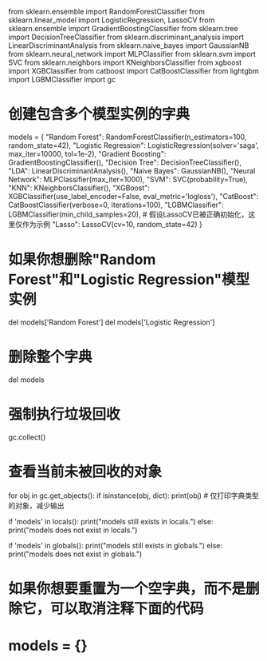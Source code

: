 from sklearn.ensemble import RandomForestClassifier
from sklearn.linear_model import LogisticRegression, LassoCV
from sklearn.ensemble import GradientBoostingClassifier
from sklearn.tree import DecisionTreeClassifier
from sklearn.discriminant_analysis import LinearDiscriminantAnalysis
from sklearn.naive_bayes import GaussianNB
from sklearn.neural_network import MLPClassifier
from sklearn.svm import SVC
from sklearn.neighbors import KNeighborsClassifier
from xgboost import XGBClassifier
from catboost import CatBoostClassifier
from lightgbm import LGBMClassifier
import gc

# 创建包含多个模型实例的字典
models = {
    "Random Forest": RandomForestClassifier(n_estimators=100, random_state=42),
    "Logistic Regression": LogisticRegression(solver='saga', max_iter=10000, tol=1e-2),
    "Gradient Boosting": GradientBoostingClassifier(),
    "Decision Tree": DecisionTreeClassifier(),
    "LDA": LinearDiscriminantAnalysis(),
    "Naive Bayes": GaussianNB(),
    "Neural Network": MLPClassifier(max_iter=1000),
    "SVM": SVC(probability=True),
    "KNN": KNeighborsClassifier(),
    "XGBoost": XGBClassifier(use_label_encoder=False, eval_metric='logloss'),
    "CatBoost": CatBoostClassifier(verbose=0, iterations=100),
    "LGBMClassifier": LGBMClassifier(min_child_samples=20),
    # 假设LassoCV已被正确初始化，这里仅作为示例
    "Lasso": LassoCV(cv=10, random_state=42)
}

# 如果你想删除"Random Forest"和"Logistic Regression"模型实例
del models['Random Forest']
del models['Logistic Regression']

# 删除整个字典
del models

# 强制执行垃圾回收
gc.collect()

# 查看当前未被回收的对象
for obj in gc.get_objects():
    if isinstance(obj, dict):
        print(obj)  # 仅打印字典类型的对象，减少输出

if 'models' in locals():
    print("models still exists in locals.")
else:
    print("models does not exist in locals.")

if 'models' in globals():
    print("models still exists in globals.")
else:
    print("models does not exist in globals.")

# 如果你想要重置为一个空字典，而不是删除它，可以取消注释下面的代码
# models = {}
